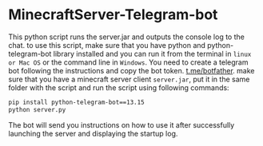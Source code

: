 # MinecraftServer-Telegram-bot
This python script runs the server.jar and outputs the console log to the chat. to use this script, make sure that you have python and python-telegram-bot  library installed and you can run it from the terminal in `linux or Mac OS` or the command line in `Windows`. You need to create a telegram bot following the instructions and copy the bot token. [t.me/botfather](https://t.me/botfather). make sure that you have a minecraft server client `server.jar`, put it in the same folder with the script and run the script using 
following commands:

```bash
pip install python-telegram-bot==13.15
python server.py
```

The bot will send you instructions on how to use it after successfully launching the server and displaying the startup log.
